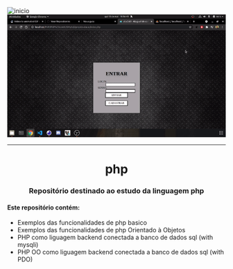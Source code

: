 <img alt="inicio" src="gif1.gif" />
<img alt="inicio" src="gif2.gif" />
<hr>
<h1 align="center"> php </h1>
<h3 align="center">Repositório destinado ao estudo da linguagem php</h3>

<h4> Este repositório contém:</h4>


- Exemplos das funcionalidades de php basico
- Exemplos das funcionalidades de php Orientado à Objetos
- PHP como liguagem backend conectada a banco de dados sql (with mysqli)
- PHP OO como liguagem backend conectada a banco de dados sql (with PDO)
